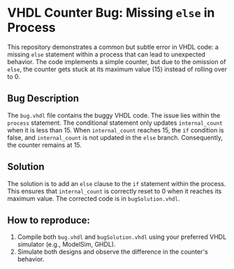# VHDL Counter Bug: Missing `else` in Process

This repository demonstrates a common but subtle error in VHDL code: a missing `else` statement within a process that can lead to unexpected behavior. The code implements a simple counter, but due to the omission of `else`, the counter gets stuck at its maximum value (15) instead of rolling over to 0.

## Bug Description

The `bug.vhdl` file contains the buggy VHDL code. The issue lies within the `process` statement.  The conditional statement only updates `internal_count` when it is less than 15.  When `internal_count` reaches 15, the `if` condition is false, and `internal_count` is not updated in the `else` branch. Consequently, the counter remains at 15.

## Solution

The solution is to add an `else` clause to the `if` statement within the process. This ensures that `internal_count` is correctly reset to 0 when it reaches its maximum value. The corrected code is in `bugSolution.vhdl`.

## How to reproduce:
1. Compile both `bug.vhdl` and `bugSolution.vhdl` using your preferred VHDL simulator (e.g., ModelSim, GHDL).
2. Simulate both designs and observe the difference in the counter's behavior.
